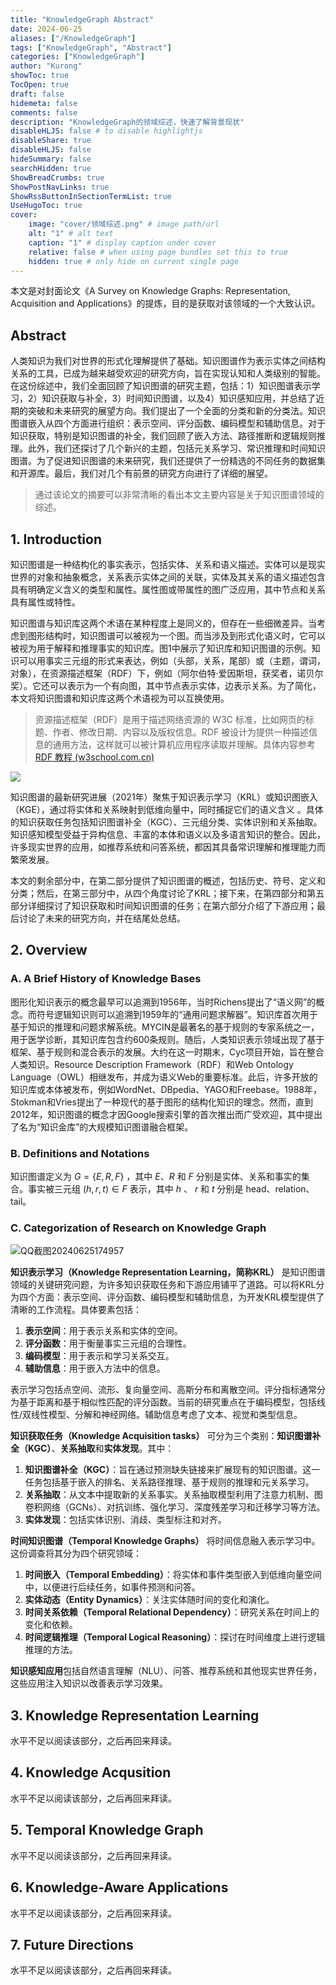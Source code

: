 ```yaml
---
title: "KnowledgeGraph Abstract"
date: 2024-06-25
aliases: ["/KnowledgeGraph"]
tags: ["KnowledgeGraph", "Abstract"]
categories: ["KnowledgeGraph"]
author: "Kurong"
showToc: true
TocOpen: true
draft: false
hidemeta: false
comments: false
description: "KnowledgeGraph的领域综述，快速了解背景现状"
disableHLJS: false # to disable highlightjs
disableShare: true
disableHLJS: false
hideSummary: false
searchHidden: true
ShowBreadCrumbs: true
ShowPostNavLinks: true
ShowRssButtonInSectionTermList: true
UseHugoToc: true
cover:
    image: "cover/领域综述.png" # image path/url
    alt: "1" # alt text
    caption: "1" # display caption under cover
    relative: false # when using page bundles set this to true
    hidden: true # only hide on current single page
---
```








本文是对封面论文《A Survey on Knowledge Graphs: Representation, Acquisition and Applications》的提炼，目的是获取对该领域的一个大致认识。

## Abstract

人类知识为我们对世界的形式化理解提供了基础。知识图谱作为表示实体之间结构关系的工具，已成为越来越受欢迎的研究方向，旨在实现认知和人类级别的智能。在这份综述中，我们全面回顾了知识图谱的研究主题，包括：1）知识图谱表示学习，2）知识获取与补全，3）时间知识图谱，以及4）知识感知应用，并总结了近期的突破和未来研究的展望方向。我们提出了一个全面的分类和新的分类法。知识图谱嵌入从四个方面进行组织：表示空间、评分函数、编码模型和辅助信息。对于知识获取，特别是知识图谱的补全，我们回顾了嵌入方法、路径推断和逻辑规则推理。此外，我们还探讨了几个新兴的主题，包括元关系学习、常识推理和时间知识图谱。为了促进知识图谱的未来研究，我们还提供了一份精选的不同任务的数据集和开源库。最后，我们对几个有前景的研究方向进行了详细的展望。

> 通过该论文的摘要可以非常清晰的看出本文主要内容是关于知识图谱领域的综述。



## 1. Introduction

知识图谱是一种结构化的事实表示，包括实体、关系和语义描述。实体可以是现实世界的对象和抽象概念，关系表示实体之间的关联，实体及其关系的语义描述包含具有明确定义含义的类型和属性。属性图或带属性的图广泛应用，其中节点和关系具有属性或特性。

知识图谱与知识库这两个术语在某种程度上是同义的，但存在一些细微差异。当考虑到图形结构时，知识图谱可以被视为一个图。而当涉及到形式化语义时，它可以被视为用于解释和推理事实的知识库。图1中展示了知识库和知识图谱的示例。知识可以用事实三元组的形式来表达，例如（头部，关系，尾部）或（主题，谓词，对象），在资源描述框架（RDF）下，例如（阿尔伯特·爱因斯坦，获奖者，诺贝尔奖）。它还可以表示为一个有向图，其中节点表示实体，边表示关系。为了简化，本文将知识图谱和知识库这两个术语视为可以互换使用。

> 资源描述框架（RDF）是用于描述网络资源的 W3C 标准，比如网页的标题、作者、修改日期、内容以及版权信息。RDF 被设计为提供一种描述信息的通用方法，这样就可以被计算机应用程序读取并理解。具体内容参考[RDF 教程 (w3school.com.cn)](https://www.w3school.com.cn/rdf/index.asp)

![](/img/KnowledgeGraph/QQ截图20240625170752.png)

知识图谱的最新研究进展（2021年）聚焦于知识表示学习（KRL）或知识图嵌入（KGE），通过将实体和关系映射到低维向量中，同时捕捉它们的语义含义 。具体的知识获取任务包括知识图谱补全（KGC）、三元组分类、实体识别和关系抽取。知识感知模型受益于异构信息、丰富的本体和语义以及多语言知识的整合。因此，许多现实世界的应用，如推荐系统和问答系统，都因其具备常识理解和推理能力而繁荣发展。

本文的剩余部分中，在第二部分提供了知识图谱的概述，包括历史、符号、定义和分类；然后，在第三部分中，从四个角度讨论了KRL；接下来，在第四部分和第五部分详细探讨了知识获取和时间知识图谱的任务；在第六部分介绍了下游应用；最后讨论了未来的研究方向，并在结尾处总结。



## 2. Overview

### A. A Brief History of Knowledge Bases

图形化知识表示的概念最早可以追溯到1956年，当时Richens提出了“语义网”的概念。而符号逻辑知识则可以追溯到1959年的“通用问题求解器”。知识库首次用于基于知识的推理和问题求解系统。MYCIN是最著名的基于规则的专家系统之一，用于医学诊断，其知识库包含约600条规则。随后，人类知识表示领域出现了基于框架、基于规则和混合表示的发展。大约在这一时期末，Cyc项目开始，旨在整合人类知识。Resource Description Framework（RDF）和Web Ontology Language（OWL）相继发布，并成为语义Web的重要标准。此后，许多开放的知识库或本体被发布，例如WordNet、DBpedia、YAGO和Freebase。1988年，Stokman和Vries提出了一种现代的基于图形的结构化知识的理念。然而，直到2012年，知识图谱的概念才因Google搜索引擎的首次推出而广受欢迎，其中提出了名为“知识金库”的大规模知识图谱融合框架。

###  B. Definitions and Notations

知识图谱定义为 $G = \{E, R, F\}$ ，其中 $E$、$R$ 和 $F$ 分别是实体、关系和事实的集合。事实被三元组 $(h,r,t) \in F$ 表示，其中 $h$ 、 $r$  和 $t$ 分别是 head、relation、tail。

### C. Categorization of Research on Knowledge Graph

![QQ截图20240625174957](/img/KnowledgeGraph/QQ截图20240625174957.png)

**知识表示学习（Knowledge Representation Learning，简称KRL）** 是知识图谱领域的关键研究问题，为许多知识获取任务和下游应用铺平了道路。可以将KRL分为四个方面：表示空间、评分函数、编码模型和辅助信息，为开发KRL模型提供了清晰的工作流程。具体要素包括：

1. **表示空间**：用于表示关系和实体的空间。
2. **评分函数**：用于衡量事实三元组的合理性。
3. **编码模型**：用于表示和学习关系交互。
4. **辅助信息**：用于嵌入方法中的信息。

表示学习包括点空间、流形、复向量空间、高斯分布和离散空间。评分指标通常分为基于距离和基于相似性匹配的评分函数。当前的研究重点在于编码模型，包括线性/双线性模型、分解和神经网络。辅助信息考虑了文本、视觉和类型信息。

**知识获取任务（Knowledge Acquisition tasks）** 可分为三个类别：**知识图谱补全（KGC）**、**关系抽取**和**实体发现**。其中：

1. **知识图谱补全（KGC）**：旨在通过预测缺失链接来扩展现有的知识图谱。这一任务包括基于嵌入的排名、关系路径推理、基于规则的推理和元关系学习。
2. **关系抽取**：从文本中提取新的关系事实。关系抽取模型利用了注意力机制、图卷积网络（GCNs）、对抗训练、强化学习、深度残差学习和迁移学习等方法。
3. **实体发现**：包括实体识别、消歧、类型标注和对齐。

**时间知识图谱（Temporal Knowledge Graphs）** 将时间信息融入表示学习中。这份调查将其分为四个研究领域：

1. **时间嵌入（Temporal Embedding）**：将实体和事件类型嵌入到低维向量空间中，以便进行后续任务，如事件预测和问答。
2. **实体动态（Entity Dynamics）**：关注实体随时间的变化和演化。
3. **时间关系依赖（Temporal Relational Dependency）**：研究关系在时间上的变化和依赖。
4. **时间逻辑推理（Temporal Logical Reasoning）**：探讨在时间维度上进行逻辑推理的方法。

**知识感知应用**包括自然语言理解（NLU）、问答、推荐系统和其他现实世界任务，这些应用注入知识以改善表示学习效果。



## 3. Knowledge Representation Learning

水平不足以阅读该部分，之后再回来拜读。



## 4.  Knowledge Acqusition

水平不足以阅读该部分，之后再回来拜读。



## 5. Temporal Knowledge Graph

水平不足以阅读该部分，之后再回来拜读。



## 6. Knowledge-Aware Applications

水平不足以阅读该部分，之后再回来拜读。



## 7. Future Directions

水平不足以阅读该部分，之后再回来拜读。

​                                    

​              
